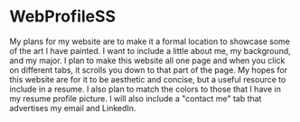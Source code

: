 # WebProfileSS
My plans for my website are to make it a formal location to showcase some of the art I have painted. I want to include a little about me, my background, and my major. I plan to make this website all one page and when you click on different tabs, it scrolls you down to that part of the page. My hopes for this website are for it to be aesthetic and concise, but a useful resource to include in a resume. I also plan to match the colors to those that I have in my resume profile picture. I will also include a "contact me" tab that advertises my email and LinkedIn.
